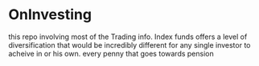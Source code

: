 # OnInvesting
this repo involving most of the Trading info.
Index funds offers a level of diversification that would be incredibly different for any single investor to acheive in or his own.
every penny that goes towards pension 
